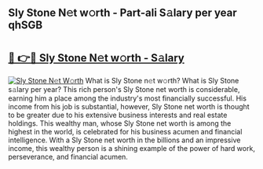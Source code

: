 ## Sly Stone N𝚎t w𝚘rth - Part-ali S𝚊lary per year qhSGB

# <h2><a href="http://gc570lg.nevu.top/?p=Sly+Stone">🔗 👉🔴 Sly Stone N𝚎t w𝚘rth - S𝚊lary</a></h2>

[![Sly Stone N𝚎t W𝚘rth](https://i.imgur.com/Oavwk0R.jpeg)](http://gc570lg.nevu.top/?p=Sly+Stone)
What is Sly Stone n𝚎t w𝚘rth? What is Sly Stone s𝚊lary per year?
This rich person's Sly Stone net worth is considerable, earning him a place among the industry's most financially successful. His income from his job is substantial, however, Sly Stone net worth is thought to be greater due to his extensive business interests and real estate holdings. This wealthy man, whose Sly Stone net worth is among the highest in the world, is celebrated for his business acumen and financial intelligence. With a Sly Stone net worth in the billions and an impressive income, this wealthy person is a shining example of the power of hard work, perseverance, and financial acumen.
